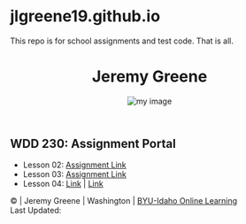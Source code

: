 # jlgreene19.github.io

This repo is for school assignments and test code. That is all.

<!DOCTYPE html>
<html lang="en">
<head>
    <meta charset="UTF-8">
    <meta name="viewport" content="width=device-width, initial-scale=1.0">
    <title>WDD 230 Course Portal for Jeremy Greene</title>
    <meta name="description" content="This is the assignment portal for WDD 230 Fall 2020">
    <link rel="stylesheet" href="css/styles.css">
</head>
<body>
    <header>
        <h1>Jeremy Greene</h1>
        <img src="images/myphoto-smaller.jpg" alt="my image" class="myPhoto">
    </header>
    <main>
        <div>
            <h2 class="course">WDD 230: Assignment Portal</h2>
        </div>
        <div>
            <ul>
                <li>Lesson 02: <a href="#">Assignment Link</a></li>
                <li>Lesson 03: <a href="#">Assignment Link</a></li>
                <li>Lesson 04: <a href="#">Link</a> | <a href="#">Link</a></li>
            </ul>
        </div>
    </main>
    <footer>
    &copy; <span id="copyright"></span> | Jeremy Greene | Washington | <a href="https://www.byui.edu/online" target="_blank">BYU-Idaho Online Learning</a>
        <br>Last Updated: <span id="lastmodified"></span>
    </footer>
    <script src="js/lastmodified.js"></script>
    <script src="js/copyright.js"></script>
</body>
</html>
